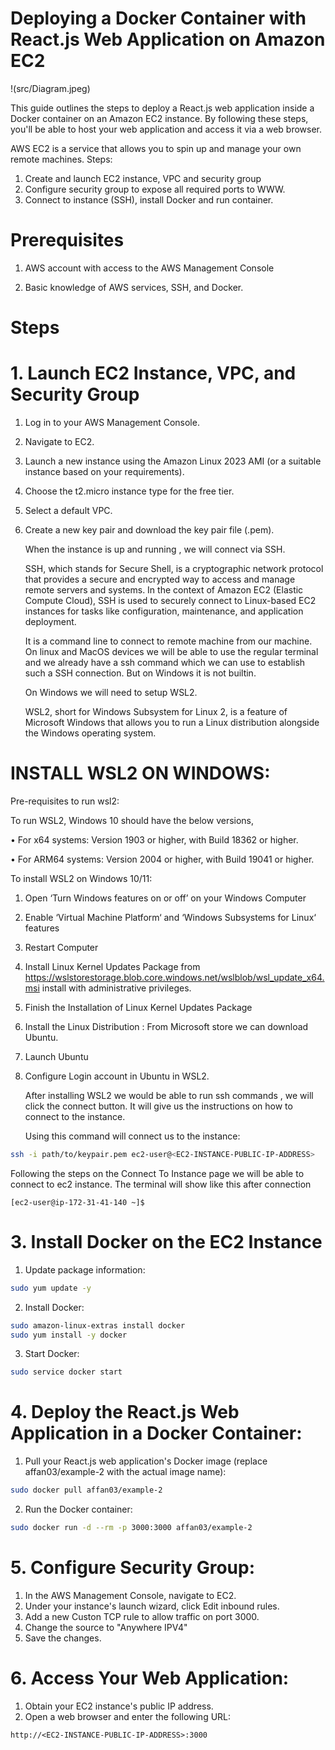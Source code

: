 
# Deploying a Docker Container with React.js Web Application on Amazon EC2


!(src/Diagram.jpeg)


 This guide outlines the steps to deploy a React.js web application inside a Docker container on an Amazon EC2 instance. By following these steps, you'll be able to host your web application and access it via a web browser.

AWS EC2 is a service that allows you to spin up and manage your own remote machines.
Steps:
1.	Create and launch EC2 instance, VPC and security group
2.	Configure security group to expose all required ports to WWW.
3.	Connect to instance (SSH), install Docker and run container.

# Prerequisites

1. AWS account with access to the AWS Management Console
  
2.  Basic knowledge of AWS services, SSH, and Docker.

# Steps

# 1. Launch EC2 Instance, VPC, and Security Group

1. Log in to your AWS Management Console.
2. Navigate to EC2.
3. Launch a new instance using the Amazon Linux 2023 AMI (or a suitable instance based on your requirements).
4. Choose the t2.micro instance type for the free tier.
5. Select a default VPC.
6. Create a new key pair and download the key pair file (.pem).

    When the instance is up and running , we will connect via SSH.

    SSH, which stands for Secure Shell, is a cryptographic network protocol that provides a secure and encrypted way to access and manage remote servers and systems. In the context of Amazon EC2 (Elastic Compute Cloud), SSH is used to securely connect to Linux-based EC2 instances for tasks like configuration, maintenance, and application deployment.

    It is a command line to connect to remote machine from our machine. On linux and MacOS devices we will be able to use the regular terminal and we already have a ssh command which we can use to establish such a SSH connection. But on Windows it is not builtin. 

    On Windows we will need to setup WSL2. 

    WSL2, short for Windows Subsystem for Linux 2, is a feature of Microsoft Windows that allows you to run a Linux distribution alongside the Windows operating system.

# INSTALL WSL2 ON WINDOWS:

Pre-requisites to run wsl2:

To run WSL2, Windows 10 should have the below versions, 

•	For x64 systems: Version 1903 or higher, with Build 18362 or higher.

•	For ARM64 systems: Version 2004 or higher, with Build 19041 or higher.


To install WSL2 on Windows 10/11:
1.	Open ‘Turn Windows features on or off’ on your Windows Computer
2.	Enable ‘Virtual Machine Platform‘ and ‘Windows Subsystems for Linux‘ features
3.	Restart Computer
4.	Install Linux Kernel Updates Package from https://wslstorestorage.blob.core.windows.net/wslblob/wsl_update_x64.msi install with administrative privileges. 
5.	Finish the Installation of Linux Kernel Updates Package
6.	Install the Linux Distribution : From   Microsoft store we can download Ubuntu.
7.	Launch Ubuntu
8.	Configure Login account in Ubuntu in WSL2.  



    After installing WSL2 we would be able to run ssh commands , we will click the connect button. 
    It will give us the instructions on how to connect to the instance. 

    Using this command will connect us to the instance:

```bash
ssh -i path/to/keypair.pem ec2-user@<EC2-INSTANCE-PUBLIC-IP-ADDRESS>
```

Following the steps on the Connect To Instance page we will be able to connect to ec2 instance.
The terminal will show like this after connection

```[ec2-user@ip-172-31-41-140 ~]$```

# 3. Install Docker on the EC2 Instance

1. Update package information:
```bash 
sudo yum update -y
```
2. Install Docker:
```bash
sudo amazon-linux-extras install docker
sudo yum install -y docker
```

3. Start Docker:
```bash
sudo service docker start
```

# 4. Deploy the React.js Web Application in a Docker Container:


1. Pull your React.js web application's Docker image (replace affan03/example-2 with the actual image name):
```bash
sudo docker pull affan03/example-2
```

2. Run the Docker container:

```bash 
sudo docker run -d --rm -p 3000:3000 affan03/example-2
```

# 5. Configure Security Group:

1. In the AWS Management Console, navigate to EC2.
2. Under your instance's launch wizard, click Edit inbound rules.
3. Add a new Custon TCP rule to allow traffic on port 3000.
4. Change the source to "Anywhere IPV4"
4. Save the changes.

# 6. Access Your Web Application:

1. Obtain your EC2 instance's public IP address.
2. Open a web browser and enter the following URL:

```
http://<EC2-INSTANCE-PUBLIC-IP-ADDRESS>:3000
```
